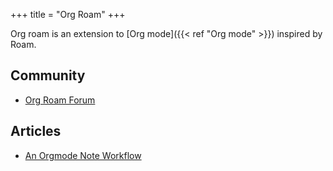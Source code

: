 +++
title = "Org Roam"
+++


Org roam is an extension to [Org mode]({{< ref "Org mode" >}}) inspired by Roam.

## Community
-   [Org Roam Forum](https://org-roam.discourse.group/)


## Articles
-   [An Orgmode Note Workflow](https://rgoswami.me/posts/org-note-workflow/)

